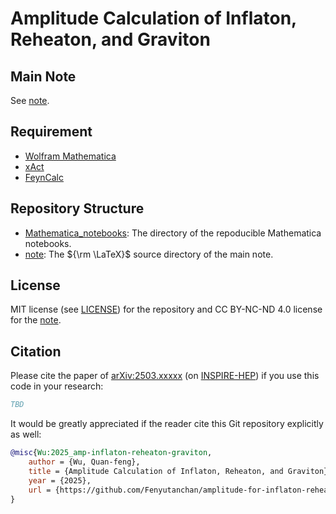 <!--
 Copyright (c) 2025 Quan-feng WU <wuquanfeng@ihep.ac.cn>
 
 This software is released under the MIT License.
 https://opensource.org/licenses/MIT
-->

# Amplitude Calculation of Inflaton, Reheaton, and Graviton

## Main Note

See [note](./note/main.pdf).

## Requirement

- [Wolfram Mathematica](https://www.wolfram.com/mathematica/)
- [xAct](https://www.xact.es/)
- [FeynCalc](https://feyncalc.github.io/)

## Repository Structure

- [Mathematica_notebooks](./Mathematica_notebooks): The directory of the repoducible Mathematica notebooks.
- [note](./note): The ${\rm \LaTeX}$ source directory of the main note.

## License

MIT license (see [LICENSE](./LICENSE)) for the repository and CC BY-NC-ND 4.0 license for the [note](./note/main.pdf).

## Citation

Please cite the paper of [arXiv:2503.xxxxx](https://arxiv.org/abs/2503.xxxxx) (on [INSPIRE-HEP](https://inspirehep.net/literature/184xxxx)) if you use this code in your research:
```bibtex
TBD
```

It would be greatly appreciated if the reader cite this Git repository explicitly as well:
```bibtex
@misc{Wu:2025_amp-inflaton-reheaton-graviton,
    author = {Wu, Quan-feng},
    title = {Amplitude Calculation of Inflaton, Reheaton, and Graviton},
    year = {2025},
    url = {https://github.com/Fenyutanchan/amplitude-for-inflaton-reheaton-graviton.git}
}
```
